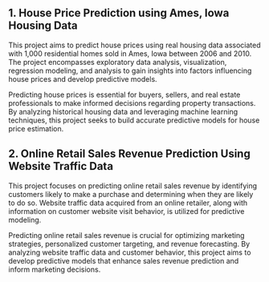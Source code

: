 ## 1. House Price Prediction using Ames, Iowa Housing Data

This project aims to predict house prices using real housing data associated with 1,000 residential homes sold in Ames, Iowa between 2006 and 2010. The project encompasses exploratory data analysis, visualization, regression modeling, and analysis to gain insights into factors influencing house prices and develop predictive models.

Predicting house prices is essential for buyers, sellers, and real estate professionals to make informed decisions regarding property transactions. By analyzing historical housing data and leveraging machine learning techniques, this project seeks to build accurate predictive models for house price estimation.

## 2. Online Retail Sales Revenue Prediction Using Website Traffic Data

This project focuses on predicting online retail sales revenue by identifying customers likely to make a purchase and determining when they are likely to do so. Website traffic data acquired from an online retailer, along with information on customer website visit behavior, is utilized for predictive modeling.

Predicting online retail sales revenue is crucial for optimizing marketing strategies, personalized customer targeting, and revenue forecasting. By analyzing website traffic data and customer behavior, this project aims to develop predictive models that enhance sales revenue prediction and inform marketing decisions.
